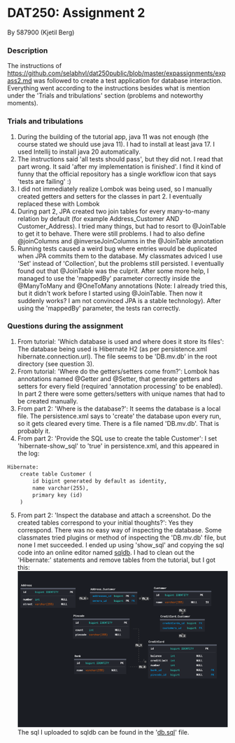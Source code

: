 # DAT250: Assignment 2
By 587900 (Kjetil Berg)

### Description
The instructions of https://github.com/selabhvl/dat250public/blob/master/expassignments/expass2.md was followed to create a test application for database interaction. Everything went according to the instructions besides what is mention under the 'Trials and tribulations' section (problems and noteworthy moments).

### Trials and tribulations
1. During the building of the tutorial app, java 11 was not enough (the course stated we should use java 11). I had to install at least java 17. I used Intellij to install java 20 automatically.
2. The instructions said 'all tests should pass', but they did not. I read that part wrong. It said 'after my implementation is finished'. I find it kind of funny that the official repository has a single workflow icon that says 'tests are failing' :)
3. I did not immediately realize Lombok was being used, so I manually created getters and setters for the classes in part 2. I eventually replaced these with Lombok
4. During part 2, JPA created two join tables for every many-to-many relation by default (for example Address_Customer AND Customer_Address). I tried many things, but had to resort to @JoinTable to get it to behave. There were still problems. I had to also define @joinColumns and @inverseJoinColumns in the @JoinTable annotation
5. Running tests caused a weird bug where entries would be duplicated when JPA commits them to the database. My classmates adviced I use 'Set' instead of 'Collection', but the problems still persisted. I eventually found out that @JoinTable was the culprit. After some more help, I managed to use the 'mappedBy' parameter correctly inside the @ManyToMany and @OneToMany annotations (Note: I already tried this, but it didn't work before I started using @JoinTable. Then now it suddenly works? I am not convinced JPA is a stable technology). After using the 'mappedBy' parameter, the tests ran correctly.

### Questions during the assignment
1. From tutorial: 'Which database is used and where does it store its files': The database being used is Hibernate H2 (as per persistence.xml hibernate.connection.url). The file seems to be 'DB.mv.db' in the root directory (see question 3).
2. From tutorial: 'Where do the getters/setters come from?': Lombok has annotations named @Getter and @Setter, that generate getters and setters for every field (required 'annotation processing' to be enabled). In part 2 there were some getters/setters with unique names that had to be created manually.
3. From part 2: 'Where is the database?': It seems the database is a local file. The persistence.xml says to 'create' the database upon every run, so it gets cleared every time. There is a file named 'DB.mv.db'. That is probably it.
4. From part 2: 'Provide the SQL use to create the table Customer': I set 'hibernate-show_sql' to 'true' in persistence.xml, and this appeared in the log:
```
Hibernate:
    create table Customer (
        id bigint generated by default as identity,
        name varchar(255),
        primary key (id)
    )
```
5. From part 2: 'Inspect the database and attach a screenshot. Do the created tables correspond to your initial thoughts?': Yes they correspond. There was no easy way of inspecting the database. Some classmates tried plugins or method of inspecting the 'DB.mv.db' file, but none I met succeeded. I ended up using 'show_sql' and copying the sql code into an online editor named [sqldb](https://sqldbd.com/app). I had to clean out the 'Hibernate:' statements and remove tables from the tutorial, but I got this:
![Database structure](https://raw.githubusercontent.com/587900/dat250-jpa-tutorial/master/db-sql.png)
The sql I uploaded to sqldb can be found in the '[db.sql](https://raw.githubusercontent.com/587900/dat250-jpa-tutorial/master/db.sql)' file.